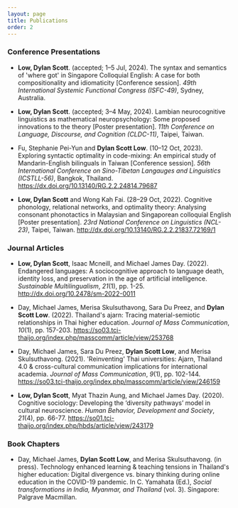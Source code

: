 ```yaml
---
layout: page
title: Publications
order: 2
---
```


### Conference Presentations

* <p class="citation-list"><b>Low, Dylan Scott</b>. (accepted; 1–5 Jul, 2024). The syntax and semantics of 'where got' in Singapore Colloquial English: A case for both compositionality and idiomaticity [Conference session]. <i>49th International Systemic Functional Congress (ISFC-49)</i>, Sydney, Australia.</p>

* <p class="citation-list"><b>Low, Dylan Scott</b>. (accepted; 3–4 May, 2024). Lambian neurocognitive linguistics as mathematical neuropsychology: Some proposed innovations to the theory [Poster presentation]. <i>11th Conference on Language, Discourse, and Cognition (CLDC-11)</i>, Taipei, Taiwan.</p>

* <p class="citation-list">Fu, Stephanie Pei-Yun and <b>Dylan Scott Low</b>. (10–12 Oct, 2023). Exploring syntactic optimality in code-mixing: An empirical study of Mandarin-English bilinguals in Taiwan [Conference session]. <i>56th International Conference on Sino-Tibetan Langauges and Linguistics (ICSTLL-56)</i>, Bangkok, Thailand. <a href="https://dx.doi.org/10.13140/RG.2.2.24814.79687" target="_blank" rel="noopener noreferrer">https://dx.doi.org/10.13140/RG.2.2.24814.79687</a> <i class="ai ai-open-access"></i></p>

* <p class="citation-list"><b>Low, Dylan Scott</b> and Wong Kah Fai. (28–29 Oct, 2022). Cognitive phonology, relational networks, and optimality theory: Analysing consonant phonotactics in Malaysian and Singaporean colloquial English [Poster presentation]. <i>23rd National Conference on Linguistics (NCL-23)</i>, Taipei, Taiwan. <a href="http://dx.doi.org/10.13140/RG.2.2.21837.72169/1" target="_blank" rel="noopener noreferrer">http://dx.doi.org/10.13140/RG.2.2.21837.72169/1</a> <i class="ai ai-open-access"></i></p>
  
### Journal Articles

* <p class="citation-list"><b>Low, Dylan Scott</b>, Isaac Mcneill, and Michael James Day. (2022). Endangered languages: A sociocognitive approach to language death, identity loss, and preservation in the age of artificial intelligence. <i>Sustainable Multilingualism</i>, <i>21</i>(1), pp. 1-25. <a href="http://dx.doi.org/10.2478/sm-2022-0011" target="_blank" rel="noopener noreferrer">http://dx.doi.org/10.2478/sm-2022-0011</a> <i class="ai ai-scopus"></i> <i class="ai ai-open-access"></i></p>

* <p class="citation-list">Day, Michael James, Merisa Skulsuthavong, Sara Du Preez, and <b>Dylan Scott Low</b>. (2022). Thailand's ajarn: Tracing material-semiotic relationships in Thai higher education. <i>Journal of Mass Communication</i>, <i>10</i>(1), pp. 157-203. <a href="https://so03.tci-thaijo.org/index.php/masscomm/article/view/253768" target="_blank" rel="noopener noreferrer">https://so03.tci-thaijo.org/index.php/masscomm/article/view/253768</a> <i class="ai ai-open-access"></i></p>

* <p class="citation-list">Day, Michael James, Sara Du Preez, <b>Dylan Scott Low</b>, and Merisa Skulsuthavong. (2021). 'Reinventing' Thai universities: Ajarn, Thailand 4.0 & cross-cultural communication implications for international academia. <i>Journal of Mass Communication</i>, <i>9</i>(1), pp. 102-144. <a href="https://so03.tci-thaijo.org/index.php/masscomm/article/view/246159" target="_blank" rel="noopener noreferrer">https://so03.tci-thaijo.org/index.php/masscomm/article/view/246159</a> <i class="ai ai-open-access"></i></p>

* <p class="citation-list"><b>Low, Dylan Scott</b>, Myat Thazin Aung, and Michael James Day. (2020). Cognitive sociology: Developing the ‘diversity pathways’ model in cultural neuroscience. <i>Human Behavior, Development and Society</i>, <i>21</i>(4), pp. 66-77. <a href="https://so01.tci-thaijo.org/index.php/hbds/article/view/243179" target="_blank" rel="noopener noreferrer">https://so01.tci-thaijo.org/index.php/hbds/article/view/243179</a> <i class="ai ai-open-access"></i></p>

### Book Chapters

* <p class="citation-list">Day, Michael James, <b>Dylan Scott Low</b>, and Merisa Skulsuthavong. (in press). Technology enhanced learning & teaching tensions in Thailand's higher education: Digital divergence vs. binary thinking during online education in the COVID-19 pandemic. In C. Yamahata (Ed.), <i>Social transformations in India, Myanmar, and Thailand</i> (vol. 3). Singapore: Palgrave Macmillan.</p>